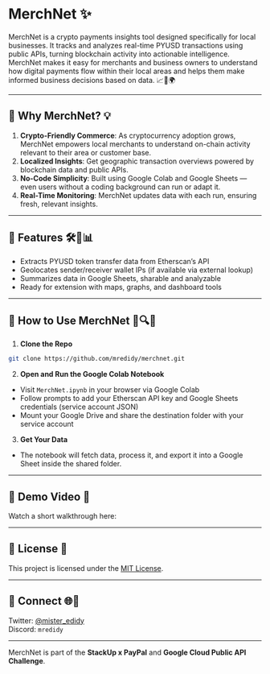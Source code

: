 # MerchNet ✨

MerchNet is a crypto payments insights tool designed specifically for local businesses. It tracks and analyzes real-time PYUSD transactions using public APIs, turning blockchain activity into actionable intelligence. MerchNet makes it easy for merchants and business owners to understand how digital payments flow within their local areas and helps them make informed business decisions based on data. 📈🛒🌍

---

## 🌟 Why MerchNet? 💡

1. **Crypto-Friendly Commerce**: As cryptocurrency adoption grows, MerchNet empowers local merchants to understand on-chain activity relevant to their area or customer base.
2. **Localized Insights**: Get geographic transaction overviews powered by blockchain data and public APIs.
3. **No-Code Simplicity**: Built using Google Colab and Google Sheets — even users without a coding background can run or adapt it.
4. **Real-Time Monitoring**: MerchNet updates data with each run, ensuring fresh, relevant insights.

---

## 🔧 Features 🛠️📡📊

- Extracts PYUSD token transfer data from Etherscan’s API
- Geolocates sender/receiver wallet IPs (if available via external lookup)
- Summarizes data in Google Sheets, sharable and analyzable
- Ready for extension with maps, graphs, and dashboard tools

---

## 🚀 How to Use MerchNet 🧪🔍📝

1. **Clone the Repo**

```bash
git clone https://github.com/mredidy/merchnet.git
```

2. **Open and Run the Google Colab Notebook**

- Visit `MerchNet.ipynb` in your browser via Google Colab
- Follow prompts to add your Etherscan API key and Google Sheets credentials (service account JSON)
- Mount your Google Drive and share the destination folder with your service account

3. **Get Your Data**

- The notebook will fetch data, process it, and export it into a Google Sheet inside the shared folder.

---

## 📼 Demo Video 🎥

Watch a short walkthrough here:

---

## 📜 License 📘

This project is licensed under the [MIT License](LICENSE).

---

## 🤝 Connect 🌐💬

Twitter: [@mister\_edidy](https://x.com/mister_edidy)
\
Discord: `mredidy`

---

MerchNet is part of the **StackUp x PayPal** and **Google Cloud Public API Challenge**.


